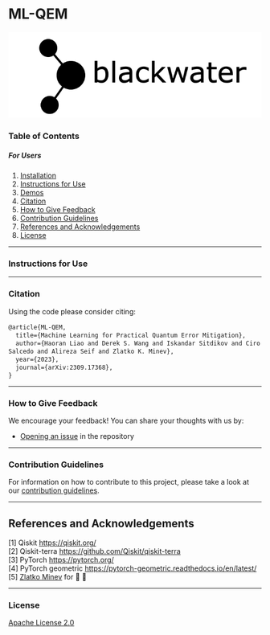 # ML-QEM

![logo](./docs/images/blackwater_logo.png)


### Table of Contents

##### For Users

1.  [Installation](./docs/installation_guide.md)
2.  [Instructions for Use](#instruction-for-use)
3.  [Demos](./docs/demo)
4.  [Citation](#citation)
5.  [How to Give Feedback](#how-to-give-feedback)
6.  [Contribution Guidelines](#contribution-guidelines)
7.  [References and Acknowledgements](#references-and-acknowledgements)
8.  [License](#license)

---------------------------------------------------------------------------------------------------

### Instructions for Use



----------------------------------------------------------------------------------------------------

### Citation

Using the code please consider citing:
```
@article{ML-QEM,
  title={Machine Learning for Practical Quantum Error Mitigation}, 
  author={Haoran Liao and Derek S. Wang and Iskandar Sitdikov and Ciro Salcedo and Alireza Seif and Zlatko K. Minev},
  year={2023},
  journal={arXiv:2309.17368},
}
```

----------------------------------------------------------------------------------------------------

### How to Give Feedback

We encourage your feedback! You can share your thoughts with us by:
- [Opening an issue](https://github.com/IceKhan13/blackwater/issues) in the repository


----------------------------------------------------------------------------------------------------

### Contribution Guidelines

For information on how to contribute to this project, please take a look at our [contribution guidelines](./CONTRIBUTING.md).


----------------------------------------------------------------------------------------------------

## References and Acknowledgements
[1] Qiskit https://qiskit.org/ \
[2] Qiskit-terra https://github.com/Qiskit/qiskit-terra \
[3] PyTorch https://pytorch.org/ \
[4] PyTorch geometric https://pytorch-geometric.readthedocs.io/en/latest/ \
[5] [Zlatko Minev](https://github.com/zlatko-minev) for :water_polo: :ocean:

----------------------------------------------------------------------------------------------------

### License
[Apache License 2.0](./LICENSE)
